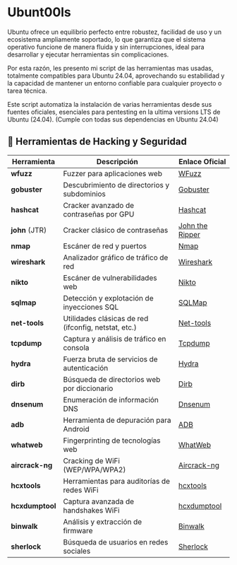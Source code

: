 # Ubunt00ls

Ubuntu ofrece un equilibrio perfecto entre robustez, facilidad de uso y un ecosistema ampliamente soportado, lo que garantiza que el sistema operativo funcione de manera fluida y sin interrupciones, ideal para desarrollar y ejecutar herramientas sin complicaciones.

Por esta razón, les presento mi script de las herramientas mas usadas, totalmente compatibles para Ubuntu 24.04, aprovechando su estabilidad y la capacidad de mantener un entorno confiable para cualquier proyecto o tarea técnica.

Este script automatiza la instalación de varias herramientas desde sus fuentes oficiales, esenciales para pentesting en la ultima versions LTS de Ubuntu (24.04). 
(Cumple con todas sus dependencias en Ubuntu 24.04)
## 🔧 Herramientas de Hacking y Seguridad

| Herramienta     | Descripción | Enlace Oficial |
|-----------------|-------------|----------------|
| **wfuzz**       | Fuzzer para aplicaciones web | [WFuzz](https://github.com/xmendez/wfuzz) |
| **gobuster**    | Descubrimiento de directorios y subdominios | [Gobuster](https://github.com/OJ/gobuster) |
| **hashcat**     | Cracker avanzado de contraseñas por GPU | [Hashcat](https://hashcat.net/hashcat/) |
| **john** (JTR)  | Cracker clásico de contraseñas | [John the Ripper](https://www.openwall.com/john/) |
| **nmap**        | Escáner de red y puertos | [Nmap](https://nmap.org/) |
| **wireshark**   | Analizador gráfico de tráfico de red | [Wireshark](https://www.wireshark.org/) |
| **nikto**       | Escáner de vulnerabilidades web | [Nikto](https://github.com/sullo/nikto) |
| **sqlmap**      | Detección y explotación de inyecciones SQL | [SQLMap](https://sqlmap.org/) |
| **net-tools**   | Utilidades clásicas de red (ifconfig, netstat, etc.) | [Net-tools](https://github.com/ecki/net-tools) |
| **tcpdump**     | Captura y análisis de tráfico en consola | [Tcpdump](https://www.tcpdump.org/) |
| **hydra**       | Fuerza bruta de servicios de autenticación | [Hydra](https://github.com/vanhauser-thc/thc-hydra) |
| **dirb**        | Búsqueda de directorios web por diccionario | [Dirb](https://gitlab.com/kalilinux/packages/dirb) |
| **dnsenum**     | Enumeración de información DNS | [Dnsenum](https://github.com/fwaeytens/dnsenum) |
| **adb**         | Herramienta de depuración para Android | [ADB](https://developer.android.com/studio/command-line/adb) |
| **whatweb**     | Fingerprinting de tecnologías web | [WhatWeb](https://github.com/urbanadventurer/WhatWeb) |
| **aircrack-ng** | Cracking de WiFi (WEP/WPA/WPA2) | [Aircrack-ng](https://www.aircrack-ng.org/) |
| **hcxtools**    | Herramientas para auditorías de redes WiFi | [hcxtools](https://github.com/ZerBea/hcxtools) |
| **hcxdumptool** | Captura avanzada de handshakes WiFi | [hcxdumptool](https://github.com/ZerBea/hcxdumptool) |
| **binwalk**     | Análisis y extracción de firmware | [Binwalk](https://github.com/ReFirmLabs/binwalk) |
| **sherlock**    | Búsqueda de usuarios en redes sociales | [Sherlock](https://github.com/sherlock-project/sherlock) |

